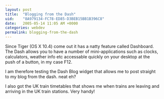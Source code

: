 ```yaml
---
layout: post
title:  "Blogging from the Dash"
uid:	"8A979134-FC78-ED85-D3BEB15BB1B396C8"
date:   2005-05-14 11:05 AM +0000
categories: webdev
permalink: blogging-from-the-dash
---
```

Since Tiger (OS X 10.4) come out it has a natty feature called Dashboard. The Dash allows you to have a number of mini-applications such as clocks, calculators, weather info etc accessable quickly on your desktop at the push of a button, in my case F12.

I am therefore testing the Dash Blog widget that allows me to post straight to my blog from the dash. neat eh?

I also got the UK train timetables that shows me when trains are leaving and arriving in the UK train stations. Very handy!